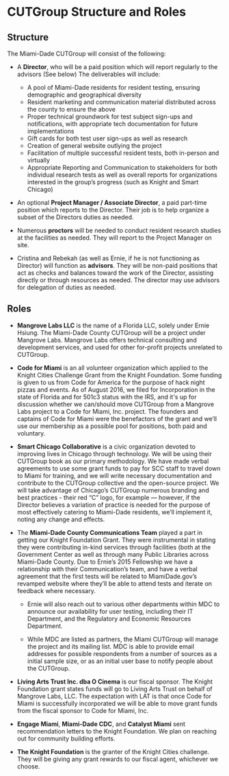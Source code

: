 # CUTGroup Structure and Roles

## Structure

The Miami-Dade CUTGroup will consist of the following:
- A **Director**, who will be a paid position which will report regularly to the advisors (See below) The deliverables will include:
  - A pool of Miami-Dade residents for resident testing, ensuring demographic and geographical diversity
  - Resident marketing and communication material distributed across the county to ensure the above
  - Proper technical groundwork for test subject sign-ups and notifications, with appropriate tech documentation for future implementations 
  - Gift cards for both test user sign-ups as well as research
  - Creation of general website outlying the project
  - Facilitation of multiple successful resident tests, both in-person and virtually
  - Appropriate Reporting and Communication to stakeholders for both individual research tests as well as overall reports for organizations interested in the group’s progress (such as Knight and Smart Chicago)

- An optional **Project Manager / Associate Director**, a paid part-time position which reports to the Director. Their job is to help organize a subset of the Directors duties as needed.

- Numerous **proctors** will be needed to conduct resident research studies at the facilities as needed. They will report to the Project Manager on site.

- Cristina and Rebekah (as well as Ernie, if he is not functioning as Director) will function as **advisors**. They will be non-paid positions that act as checks and balances toward the work of the Director, assisting directly or through resources as needed. The director may use advisors for delegation of duties as needed.

## Roles

- **Mangrove Labs LLC** is the name of a Florida LLC, solely under Ernie Hsiung. The Miami-Dade County CUTGroup will be a project under Mangrove Labs. Mangrove Labs offers technical consulting and development services, and used for other for-profit projects unrelated to CUTGroup. 

- **Code for Miami** is an all volunteer organization which applied to the Knight Cities Challenge Grant from the Knight Foundation. Some funding is given to us from Code for America for the purpose of hack night pizzas and events. As of August 2016, we filed for Incorporation in the state of Florida and for 501c3 status with the IRS, and it's up for discussion whether we can/should move CUTGroup from a Mangrove Labs project to a Code for Miami, Inc. project. The founders and captains of Code for Miami were the benefactors of the grant and we’ll use our membership as a possible pool for positions, both paid and voluntary.

- **Smart Chicago Collaborative** is a civic organization devoted to improving lives in Chicago through technology. We will be using their CUTGroup book as our primary methodology. We have made verbal agreements to use some grant funds to pay for SCC staff to travel down to Miami for training, and we will write necessary documentation and contribute to the CUTGroup collective and the open-source project. We will take advantage of Chicago’s CUTGroup numerous branding and best practices - their red “C” logo, for example — however, if the Director believes a variation of practice is needed for the purpose of most effectively catering to Miami-Dade residents, we’ll implement it, noting any change and effects.

- The **Miami-Dade County Communications Team** played a part in getting our Knight Foundation Grant. They were instrumental in stating they were contributing in-kind services through facilities (both at the Government Center as well as through many Public Libraries across Miami-Dade County. Due to Ernie’s 2015 Fellowship we have a relationship with their Communication’s team, and have a verbal agreement that the first tests will be related to MiamiDade.gov’s revamped website where they’ll be able to attend tests and iterate on feedback where necessary. 

    - Ernie will also reach out to various other departments within MDC to announce our availability for user testing, including their IT Department, and the Regulatory and Economic Resources Department.
    
    - While MDC are listed as partners, the Miami CUTGroup will manage the project and its mailing list. MDC is able to provide email addresses for possible respondents from a number of sources as a initial sample size, or as an initial user base to notify people about the CUTGroup.

- **Living Arts Trust Inc. dba O Cinema** is our fiscal sponsor. The Knight Foundation grant states funds will go to Living Arts Trust on behalf of Mangrove Labs, LLC. The expectation with LAT is that once Code for Miami is successfully incorporated we will be able to move grant funds from the fiscal sponsor to Code for Miami, Inc.

- **Engage Miami**, **Miami-Dade CDC**, and **Catalyst Miami** sent recommendation letters to the Knight Foundation. We plan on reaching out for community building efforts.

- **The Knight Foundation** is the granter of the Knight Cities challenge. They will be giving any grant rewards to our fiscal agent, whichever we choose.
